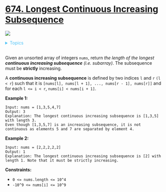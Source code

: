 # [674. Longest Continuous Increasing Subsequence](https://leetcode-cn.com/problems/longest-continuous-increasing-subsequence/)

![](https://img.shields.io/badge/Difficulty-Easy-green.svg)

<details>
<summary style="color:#4FC3F7">Topics</summary>

* [`Array`](https://leetcode.com/tag/array/)

</details>
<br />

Given an unsorted array of integers `nums`, return *the length of the longest **continuous increasing subsequence** (i.e. subarray)*. The subsequence must be **strictly** increasing.

A **continuous increasing subsequence** is defined by two indices `l` and `r` `(l < r`) such that it is `[nums[l], nums[l + 1], ..., nums[r - 1], nums[r]]` and for each `l <= i < r`, `nums[i] < nums[i + 1]`.


**Example 1:**
```
Input: nums = [1,3,5,4,7]
Output: 3
Explanation: The longest continuous increasing subsequence is [1,3,5] with length 3.
Even though [1,3,5,7] is an increasing subsequence, it is not continuous as elements 5 and 7 are separated by element 4.
```

**Example 2:**
```
Input: nums = [2,2,2,2,2]
Output: 1
Explanation: The longest continuous increasing subsequence is [2] with length 1. Note that it must be strictly increasing.
```

**Constraints:**

 + `0 <= nums.length <= 10^4`
 + `-10^9 <= nums[i] <= 10^9`
